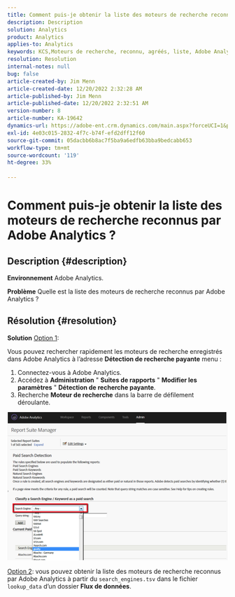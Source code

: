 ```yaml
---
title: Comment puis-je obtenir la liste des moteurs de recherche reconnus par Adobe Analytics ?
description: Description
solution: Analytics
product: Analytics
applies-to: Analytics
keywords: KCS,Moteurs de recherche, reconnu, agréés, liste, Adobe Analytics
resolution: Resolution
internal-notes: null
bug: false
article-created-by: Jim Menn
article-created-date: 12/20/2022 2:32:28 AM
article-published-by: Jim Menn
article-published-date: 12/20/2022 2:32:51 AM
version-number: 8
article-number: KA-19642
dynamics-url: https://adobe-ent.crm.dynamics.com/main.aspx?forceUCI=1&pagetype=entityrecord&etn=knowledgearticle&id=d9a38787-0e80-ed11-81ac-6045bd006704
exl-id: 4e03c015-2832-4f7c-b74f-efd2dff12f60
source-git-commit: 05dacbb6b8ac7f5ba9a6edfb63bba9bedcabb653
workflow-type: tm+mt
source-wordcount: '119'
ht-degree: 33%

---
```


# Comment puis-je obtenir la liste des moteurs de recherche reconnus par Adobe Analytics ?

## Description {#description}


<b>Environnement</b>
Adobe Analytics.

<b>Problème</b>
Quelle est la liste des moteurs de recherche reconnus par Adobe Analytics ?


## Résolution {#resolution}


<b>Solution</b>
<u>Option 1</u>:

Vous pouvez rechercher rapidement les moteurs de recherche enregistrés dans Adobe Analytics à l’adresse <b>Détection de recherche payante</b> menu :

1. Connectez-vous à Adobe Analytics.
2. Accédez à <b>Administration</b> &quot; <b>Suites de rapports</b> &quot; <b>Modifier les paramètres</b> &quot; <b>Détection de recherche payante</b>.
3. Recherche <b>Moteur de recherche</b> dans la barre de défilement déroulante.


![](assets/d35acf7a-a0e7-ec11-bb3c-000d3a3bd25c.png)

<u>Option 2</u>: vous pouvez obtenir la liste des moteurs de recherche reconnus par Adobe Analytics à partir du `search_engines.tsv` dans le fichier `lookup_data` d’un dossier <b>Flux de données</b>.
